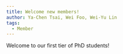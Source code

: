 ```yaml
---
title: Welcome new members!
author: Ya-Chen Tsai, Wei Foo, Wei-Yu Lin
tags:
  - Member
---
```


Welcome to our first tier of PhD students!

